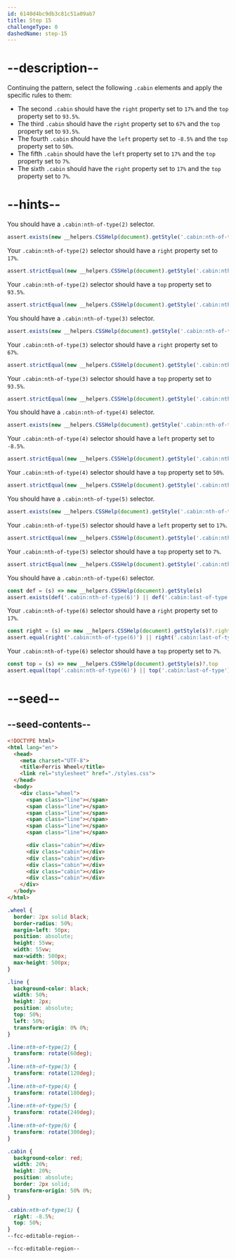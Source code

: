 ```yaml
---
id: 6140d4bc9db3c81c51a09ab7
title: Step 15
challengeType: 0
dashedName: step-15
---
```


# --description--

Continuing the pattern, select the following `.cabin` elements and apply the specific rules to them:

- The second `.cabin` should have the `right` property set to `17%` and the `top` property set to `93.5%`.
- The third `.cabin` should have the `right` property set to `67%` and the `top` property set to `93.5%`.
- The fourth `.cabin` should have the `left` property set to `-8.5%` and the `top` property set to `50%`.
- The fifth `.cabin` should have the `left` property set to `17%` and the `top` property set to `7%`.
- The sixth `.cabin` should have the `right` property set to `17%` and the `top` property set to `7%`.

# --hints--

You should have a `.cabin:nth-of-type(2)` selector.

```js
assert.exists(new __helpers.CSSHelp(document).getStyle('.cabin:nth-of-type(2)'));
```

Your `.cabin:nth-of-type(2)` selector should have a `right` property set to `17%`.

```js
assert.strictEqual(new __helpers.CSSHelp(document).getStyle('.cabin:nth-of-type(2)')?.right, '17%');
```

Your `.cabin:nth-of-type(2)` selector should have a `top` property set to `93.5%`.

```js
assert.strictEqual(new __helpers.CSSHelp(document).getStyle('.cabin:nth-of-type(2)')?.top, '93.5%');
```

You should have a `.cabin:nth-of-type(3)` selector.

```js
assert.exists(new __helpers.CSSHelp(document).getStyle('.cabin:nth-of-type(3)'));
```

Your `.cabin:nth-of-type(3)` selector should have a `right` property set to `67%`.

```js
assert.strictEqual(new __helpers.CSSHelp(document).getStyle('.cabin:nth-of-type(3)')?.right,'67%');
```

Your `.cabin:nth-of-type(3)` selector should have a `top` property set to `93.5%`.

```js
assert.strictEqual(new __helpers.CSSHelp(document).getStyle('.cabin:nth-of-type(3)')?.top, '93.5%');
```

You should have a `.cabin:nth-of-type(4)` selector.

```js
assert.exists(new __helpers.CSSHelp(document).getStyle('.cabin:nth-of-type(4)'));
```

Your `.cabin:nth-of-type(4)` selector should have a `left` property set to `-8.5%`.

```js
assert.strictEqual(new __helpers.CSSHelp(document).getStyle('.cabin:nth-of-type(4)')?.left, '-8.5%');
```

Your `.cabin:nth-of-type(4)` selector should have a `top` property set to `50%`.

```js
assert.strictEqual(new __helpers.CSSHelp(document).getStyle('.cabin:nth-of-type(4)')?.top, '50%');
```

You should have a `.cabin:nth-of-type(5)` selector.

```js
assert.exists(new __helpers.CSSHelp(document).getStyle('.cabin:nth-of-type(5)'));
```

Your `.cabin:nth-of-type(5)` selector should have a `left` property set to `17%`.

```js
assert.strictEqual(new __helpers.CSSHelp(document).getStyle('.cabin:nth-of-type(5)')?.left, '17%');
```

Your `.cabin:nth-of-type(5)` selector should have a `top` property set to `7%`.

```js
assert.strictEqual(new __helpers.CSSHelp(document).getStyle('.cabin:nth-of-type(5)')?.top, '7%');
```

You should have a `.cabin:nth-of-type(6)` selector.

```js
const def = (s) => new __helpers.CSSHelp(document).getStyle(s)
assert.exists(def('.cabin:nth-of-type(6)') || def('.cabin:last-of-type'));
```

Your `.cabin:nth-of-type(6)` selector should have a `right` property set to `17%`.

```js
const right = (s) => new __helpers.CSSHelp(document).getStyle(s)?.right
assert.equal(right('.cabin:nth-of-type(6)') || right('.cabin:last-of-type'),'17%');
```

Your `.cabin:nth-of-type(6)` selector should have a `top` property set to `7%`.

```js
const top = (s) => new __helpers.CSSHelp(document).getStyle(s)?.top
assert.equal(top('.cabin:nth-of-type(6)') || top('.cabin:last-of-type'),'7%');
```

# --seed--

## --seed-contents--

```html
<!DOCTYPE html>
<html lang="en">
  <head>
    <meta charset="UTF-8">
    <title>Ferris Wheel</title>
    <link rel="stylesheet" href="./styles.css">
  </head>
  <body>
    <div class="wheel">
      <span class="line"></span>
      <span class="line"></span>
      <span class="line"></span>
      <span class="line"></span>
      <span class="line"></span>
      <span class="line"></span>

      <div class="cabin"></div>
      <div class="cabin"></div>
      <div class="cabin"></div>
      <div class="cabin"></div>
      <div class="cabin"></div>
      <div class="cabin"></div>
    </div>
  </body>
</html>
```

```css
.wheel {
  border: 2px solid black;
  border-radius: 50%;
  margin-left: 50px;
  position: absolute;
  height: 55vw;
  width: 55vw;
  max-width: 500px;
  max-height: 500px;
}

.line {
  background-color: black;
  width: 50%;
  height: 2px;
  position: absolute;
  top: 50%;
  left: 50%;
  transform-origin: 0% 0%;
}

.line:nth-of-type(2) {
  transform: rotate(60deg);
}
.line:nth-of-type(3) {
  transform: rotate(120deg);
}
.line:nth-of-type(4) {
  transform: rotate(180deg);
}
.line:nth-of-type(5) {
  transform: rotate(240deg);
}
.line:nth-of-type(6) {
  transform: rotate(300deg);
}

.cabin {
  background-color: red;
  width: 20%;
  height: 20%;
  position: absolute;
  border: 2px solid;
  transform-origin: 50% 0%;
}

.cabin:nth-of-type(1) {
  right: -8.5%;
  top: 50%;
}
--fcc-editable-region--

--fcc-editable-region--
```
